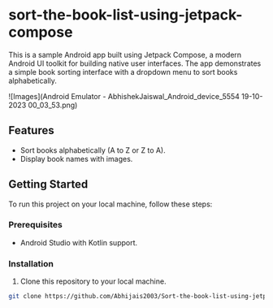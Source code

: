 # sort-the-book-list-using-jetpack-compose

This is a sample Android app built using Jetpack Compose, a modern Android UI toolkit for building native user interfaces. The app demonstrates a simple book sorting interface with a dropdown menu to sort books alphabetically.

![Images](Android Emulator - AbhishekJaiswal_Android_device_5554 19-10-2023 00_03_53.png)

## Features

- Sort books alphabetically (A to Z or Z to A).
- Display book names with images.

## Getting Started

To run this project on your local machine, follow these steps:

### Prerequisites

- Android Studio with Kotlin support.

### Installation

1. Clone this repository to your local machine.

```bash
git clone https://github.com/Abhijais2003/Sort-the-book-list-using-jetpack-compose.git
